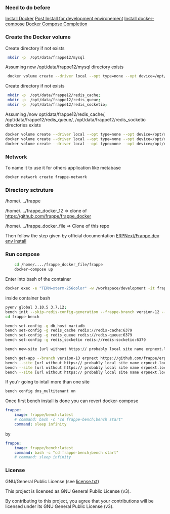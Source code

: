 
### Need to do before

[Install Docker](https://docs.docker.com/engine/install/ubuntu/)
[Post Install for development environement](https://docs.docker.com/engine/install/linux-postinstall/)
[Install docker-compose](https://docs.docker.com/compose/install/)
[Docker Compose Completion](https://docs.docker.com/compose/completion/)


### Create the Docker volume

Create directory if not exists
```sh
 mkdir -p  /opt/data/frappe12/mysql
```

Assuming now /opt/data/frappe12/mysql directory exists 
```sh
 docker volume create --driver local --opt type=none --opt device=/opt/data/frappe12/mysql --opt o=bind frappe12-mariadb-vol
```

Create directory if not exists
```sh
 mkdir -p  /opt/data/frappe12/redis_cache;
 mkdir -p  /opt/data/frappe12/redis_queue;
 mkdir -p  /opt/data/frappe12/redis_socketio; 
```

Assuming /now opt/data/frappe12/redis_cache/, /opt/data/frappe12/redis_queue/,  /opt/data/frappe12/redis_socketio directories exists
```sh
docker volume create --driver local --opt type=none --opt device=/opt/data/frappe12/redis_cache --opt o=bind frappe12-redis-cache-data;
docker volume create --driver local --opt type=none --opt device=/opt/data/frappe12/redis_queue --opt o=bind frappe12-redis-queue-data;
docker volume create --driver local --opt type=none --opt device=/opt/data/frappe12/redis_socketio --opt o=bind frappe12-redis-socketio-data;
```

### Network

To name it to use it for others application like metabase

```sh
docker network create frappe-network
```

### Directory sctruture

/home/..../frappe

/home/..../frappe_docker_12 => clone of https://github.com/frappe/frappe_docker

/home/..../frappe_docker_file => Clone of this repo

Then follow the step given by official documentation
[ERPNext/Frappe dev env install](https://github.com/frappe/frappe_docker/tree/develop/development)

### Run compose

```sh
    cd /home/..../frappe_docker_file/frappe
    docker-compose up
```


Enter into bash of the container
```sh
docker exec -e "TERM=xterm-256color" -w /workspace/development -it frappe12_frappe_1 bash
```

inside container bash

```sh
pyenv global 3.10.5 3.7.12;
bench init --skip-redis-config-generation --frappe-branch version-12 --python python3.7 frappe-bench;
cd frappe-bench

bench set-config -g db_host mariadb
bench set-config -g redis_cache redis://redis-cache:6379
bench set-config -g redis_queue redis://redis-queue:6379
bench set-config -g redis_socketio redis://redis-socketio:6379

bench new-site [url without https:// probably local site name erpnext.local manage into /etc/hosts for local dev env] --mariadb-root-password 123 --admin-password admin --no-mariadb-socket --db-name [dbname]

bench get-app --branch version-13 erpnext https://github.com/frappe/erpnext.git
bench --site [url without https:// probably local site name erpnext.local manage into /etc/hosts for local dev env] install-app erpnext
bench --site [url without https:// probably local site name erpnext.local manage into /etc/hosts for local dev env] set-config developer_mode 1
bench --site [url without https:// probably local site name erpnext.local manage into /etc/hosts for local dev env] clear-cache
```

If you'r going to intall more than one site

```sh
bench config dns_multitenant on
```


Once first bench install is done you can revert docker-compose

```yaml
frappe:
    image: frappe/bench:latest
    # command: bash -c "cd frappe-bench;bench start"
    command: sleep infinity
```
by
```yaml
frappe:
    image: frappe/bench:latest
    command: bash -c "cd frappe-bench;bench start"
    # command: sleep infinity
```

### License

GNU/General Public License (see [license.txt](../license.txt))

This project is licensed as GNU General Public License (v3).

By contributing to this project, you agree that your contributions will be licensed under its GNU General Public License (v3).
